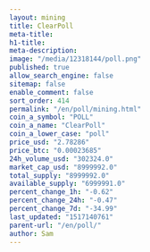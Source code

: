 ```yaml
---
layout: mining
title: ClearPoll
meta-title: 
h1-title: 
meta-description: 
image: "/media/12318144/poll.png"
published: true
allow_search_engine: false
sitemap: false
enable_comment: false
sort_order: 414
permalink: "/en/poll/mining.html"
coin_a_symbol: "POLL"
coin_a_name: "ClearPoll"
coin_a_lower_case: "poll"
price_usd: "2.78286"
price_btc: "0.00023685"
24h_volume_usd: "302324.0"
market_cap_usd: "8999992.0"
total_supply: "8999992.0"
available_supply: "6999991.0"
percent_change_1h: "-0.62"
percent_change_24h: "-0.47"
percent_change_7d: "-34.99"
last_updated: "1517140761"
parent-url: "/en/poll/"
author: Sam
---
```


